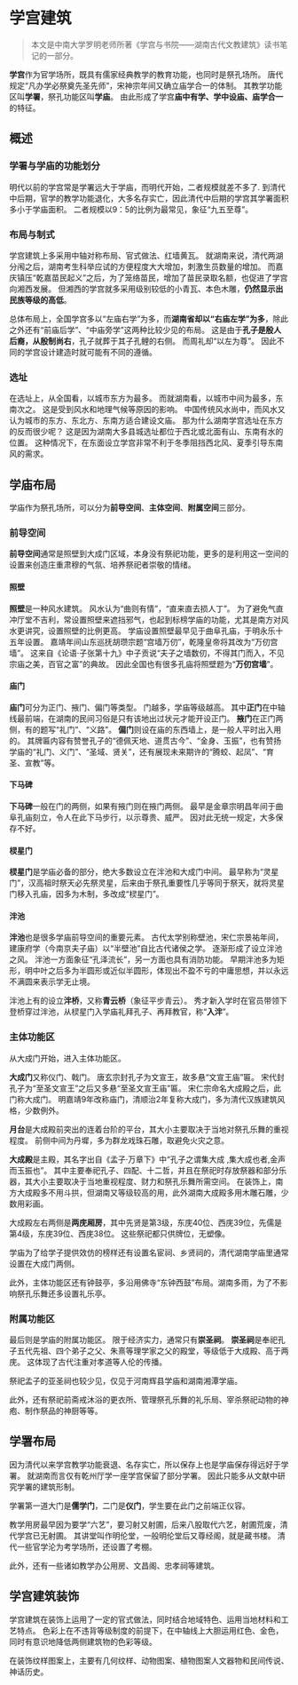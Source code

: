 # 学宫建筑

>本文是中南大学罗明老师所著《学宫与书院——湖南古代文教建筑》读书笔记的一部分。

**学宫**作为官学场所，既具有儒家经典教学的教育功能，也同时是祭孔场所。
唐代规定“凡办学必祭奠先圣先师”，宋神宗年间又确立庙学合一的体制。
其教学功能区叫**学署**，祭孔功能区叫**学庙**。
由此形成了学宫**庙中有学、学中设庙、庙学合一**的特征。

## 概述

### 学署与学庙的功能划分

明代以前的学宫常是学署远大于学庙，而明代开始，二者规模就差不多了.
到清代中后期，官学的教学功能退化，大多名存实亡，因此清代中后期的学宫其学署面积多小于学庙面积。
二者规模以9：5的比例为最常见，象征“九五至尊”。

### 布局与制式

学宫建筑上多采用中轴对称布局、官式做法、红墙黄瓦。
就湖南来说，清代两湖分闱之后，湖南考生科举应试的方便程度大大增加，刺激生员数量的增加。
而嘉庆镇压“乾嘉苗民起义”之后，为了笼络苗民，增加了苗民录取名额，也促进了学宫向湘西发展。
但湘西的学宫就多采用级别较低的小青瓦、本色木雕，**仍然显示出民族等级的高低**。

总体布局上，全国学宫多以“左庙右学”为多，而**湖南省却以“右庙左学”为多**，除此之外还有“前庙后学”、“中庙旁学”这两种比较少见的布局。
这是由于**孔子是殷人后裔，从殷制尚右**，孔子就葬于其子孔鲤的右侧。
而周礼却“以左为尊”。
因此不同的学宫设计建造时就可能有不同的遵循。

### 选址

在选址上，从全国看，以城市东方为最多。
而就湖南看，以城市中间为最多，东南次之。
这是受到风水和地理气候等原因的影响。
中国传统风水尚中，而风水又认为城市的东方、东北方、东南方适合建设文庙。
那为什么湖南学宫选址在东方的反而很少呢？
这是因为湖南大多县城选址都位于西北或北面有山、东南有水的位置。
这种情况下，在东面设立学宫非常不利于冬季阻挡西北风、夏季引导东南风的需求。

## 学庙布局

学庙作为祭孔场所，可以分为**前导空间**、**主体空间**、**附属空间**三部分。

### 前导空间

**前导空间**通常是照壁到大成门区域，本身没有祭祀功能，更多的是利用这一空间的设置来创造庄重肃穆的气氛、培养祭祀者崇敬的情绪。

#### 照壁

**照壁**是一种风水建筑。
风水认为“曲则有情”，“直来直去损人丁”。
为了避免气直冲厅堂不吉利，常设置照壁来遮挡邪气，也起到标榜学庙的功能，尤其是南方对风水更讲究，设置照壁的比例更高。
学庙设置照壁最早见于曲阜孔庙，于明永乐十五年设置。
嘉靖年间山东巡抚胡瓒宗题“宫墙万仞”，乾隆皇帝将其改为“万仞宫墙”。
这来自《论语·子张第十九》中子贡说“夫子之墙数仞，不得其门而入，不见宗庙之美，百官之富”的典故。
因此全国也有很多孔庙将照壁题为“**万仞宫墙**”。

#### 庙门

**庙门**可分为正门、掖门、偏门等类型。
门越多，学庙等级越高。
其中**正门**在中轴线最前端，在湖南的民间习俗是只有该地出过状元才能开设正门。
**掖门**在正门两侧，有的题写“礼门”、“义路”。
**偏门**则设在庙的东西墙上，是一般人平时出入用的。
其牌匾内容有赞誉孔子的“德佩天地、道贯古今”、“金身、玉振”，也有赞扬学庙的“礼门、义门”、“圣域、贤关”，还有展现未来期许的“腾蛟、起凤”、“育圣、宣教”等。

#### 下马碑

**下马碑**一般在门的两侧，如果有掖门则在掖门两侧。
最早是金章宗明昌年间于曲阜孔庙刻立，令人在此下马步行，以示尊贵、威严。
因对此无统一规定，大多保存不好。

#### 棂星门

**棂星门**是学庙必备的部分，绝大多数设立在泮池和大成门中间。
最早称为“灵星门”，汉高祖时祭天必先祭灵星，后来由于祭孔重要性几乎等同于祭天，就将灵星门移入孔庙，因多为木制，多改成“棂星门”。

#### 泮池

**泮池**也是很多学庙前导空间的重要元素。
古代太学别称壁池，宋仁宗景祐年间，建康府学（今南京夫子庙）以“半壁池”自比古代诸侯之学。
逐渐形成了设立泮池之风。
泮池一方面象征“孔泽流长”，另一方面也具有消防功能。
早期泮池多为矩形，明中叶之后多为半圆形或近似半圆形，体现出不盈不亏的中庸思想，并以永远不满圆来表示学无止境。

泮池上有的设立**泮桥**，又称**青云桥**（象征平步青云）。
秀才新入学时在官员带领下登桥穿过泮池，从棂星门入学庙礼拜孔子、再拜教官，称“**入泮**”。

### 主体功能区

从大成门开始，进入主体功能区。

**大成门**又称仪门、戟门。
唐玄宗封孔子为文宣王，故多悬“文宣王庙”匾。
宋代封孔子为“至圣文宣王”之后又多悬“至圣文宣王庙”匾。
宋仁宗命名大成殿之后，此门称大成门。
明嘉靖9年改称庙门，清顺治2年复称大成门，多为清代汉族建筑风格，少数例外。

**月台**是大成殿前突出的连着台阶的平台，其大小主要取决于当地对祭孔乐舞的重视程度。
前侧中间为丹墀，多为群龙戏珠石雕，取避免火灾之意。

**大成殿**是主殿，其名字出自《孟子·万章下》中“孔子之谓集大成 ,集大成也者,金声而玉振也”。
其中主要奉祀孔子、四配、十二哲，并且在祭祀时存放祭器和部分乐器，其大小主要取决于当地重视程度、财力和祭孔乐舞所需空间。
在装饰上，南方大成殿多不用斗拱，但湖南又等级较高的用，此外湖南大成殿多用木雕石雕，少数用彩画。

大成殿左右两侧是**两庑厢房**，其中先贤是第3级，东庑40位、西庑39位，先儒是第4级，东庑39位、西庑38位。
这些祭祀都只供牌位，无塑像。

学庙为了给学子提供效仿的榜样还有设置名宦祠、乡贤祠的，清代湖南学庙里通常设置在大成门两侧。

此外，主体功能区还有钟鼓亭，多沿用佛寺“东钟西鼓”布局。湖南多雨，为了不影响祭孔乐舞还多设置礼乐亭。

### 附属功能区

最后则是学庙的附属功能区。
限于经济实力，通常只有**崇圣祠**。
**崇圣祠**是奉祀孔子五代先祖、四个弟子之父、朱熹等理学家之父的殿堂，等级低于大成殿、高于两庑。
这体现了古代注重对孝道等人伦的传播。

祭祀孟子的亚圣祠也较少见，仅见于河南辉县学庙和湖南湘潭学庙。

此外，还有祭祀前斋戒沐浴的更衣所、管理祭孔乐舞的礼乐局、宰杀祭祀动物的神疱、制作祭品的神厨等等。

## 学署布局

因为清代以来学宫教学功能衰退、名存实亡，所以保存上也是学庙保存得远好于学署。
就湖南而言仅有乾州厅学一座学宫保留了部分学署。
因此只能多从文献中研究学署的建筑形制。

学署第一道大门是**儒学门**，二门是**仪门**，学生要在此门之前端正仪容。

教学用房最早因为要学“六艺”，要习射又射圃，后来八股取代六艺，射圃荒废，清代学宫已无射圃。
其讲堂叫作明伦堂，一般明伦堂后又尊经阁，就是藏书楼。
清代一些官学沦为考学场所，还设置了考棚。

此外，还有一些诸如教学办公用房、文昌阁、忠孝祠等建筑。

## 学宫建筑装饰

学宫建筑在装饰上运用了一定的官式做法，同时结合地域特色、运用当地材料和工艺特点。
色彩上在不违背等级制度的前提下，在中轴线上大胆运用红色、金色，同时有意识地降低两侧建筑物的色彩等级。

在装饰纹样图案上，主要有几何纹样、动物图案、植物图案人文器物和民间传说、神话历史。